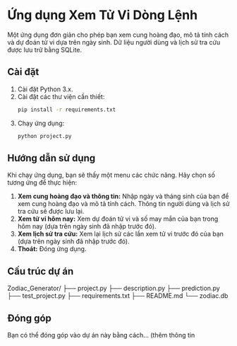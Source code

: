 # Ứng dụng Xem Tử Vi Dòng Lệnh

Một ứng dụng đơn giản cho phép bạn xem cung hoàng đạo, mô tả tính cách và dự đoán tử vi dựa trên ngày sinh. Dữ liệu người dùng và lịch sử tra cứu được lưu trữ bằng SQLite.

## Cài đặt

1.  Cài đặt Python 3.x.
2.  Cài đặt các thư viện cần thiết:
    ```bash
    pip install -r requirements.txt
    ```
3.  Chạy ứng dụng:
    ```bash
    python project.py
    ```

## Hướng dẫn sử dụng

Khi chạy ứng dụng, bạn sẽ thấy một menu các chức năng. Hãy chọn số tương ứng để thực hiện:

1.  **Xem cung hoàng đạo và thông tin:** Nhập ngày và tháng sinh của bạn để xem cung hoàng đạo và mô tả tính cách. Thông tin người dùng và lịch sử tra cứu sẽ được lưu lại.
2. **Xem tử vi hôm nay:** Xem dự đoán tử vi và số may mắn của bạn trong hôm nay (dựa trên ngày sinh đã nhập trước đó).
3.  **Xem lịch sử tra cứu:** Xem lại lịch sử các lần xem tử vi trước đó của bạn (dựa trên ngày sinh đã nhập trước đó).
4.  **Thoát:** Đóng ứng dụng.

## Cấu trúc dự án
Zodiac_Generator/
├── project.py
├── description.py
├── prediction.py
├── test_project.py
├── requirements.txt
├── README.md
└── zodiac.db


## Đóng góp

Bạn có thể đóng góp vào dự án này bằng cách... (thêm thông tin
